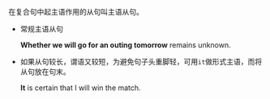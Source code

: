 在复合句中起主语作用的从句叫主语从句。

* 常规主语从句

    __Whether we will go for an outing tomorrow__ remains unknown.

* 如果从句较长，谓语又较短，为避免句子头重脚轻，可用`it`做形式主语，而将从句放在句末。

    __It__ is certain that I will win the match.
